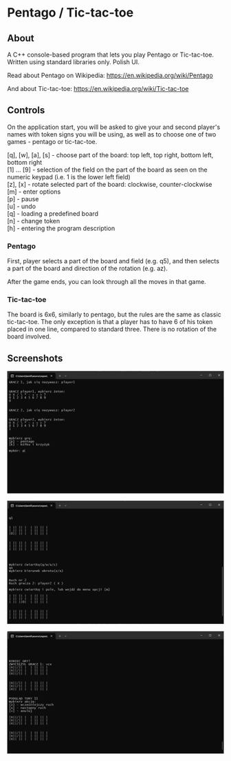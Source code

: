 # Pentago / Tic-tac-toe  

## About  

A C++ console-based program that lets you play Pentago or Tic-tac-toe. Written using standard libraries only. Polish UI.  

Read about Pentago on Wikipedia: https://en.wikipedia.org/wiki/Pentago  

And about Tic-tac-toe: https://en.wikipedia.org/wiki/Tic-tac-toe


## Controls  

On the application start, you will be asked to give your and second player's names with token signs you will be using, as well as to choose one of two games - pentago or tic-tac-toe.  

[q], [w], [a], [s] - choose part of the board: top left, top right, bottom left, bottom right  
[1] ... [9] - selection of the field on the part of the board as seen on the numeric keypad (i.e. 1 is the lower left field)  
[z], [x] - rotate selected part of the board: clockwise, counter-clockwise  
[m] - enter options  
[p] - pause  
[u] - undo  
[q] - loading a predefined board  
[n] - change token  
[h] - entering the program description  

### Pentago  

First, player selects a part of the board and field (e.g. q5), and then selects a part of the board and direction of the rotation (e.g. az).  

After the game ends, you can look through all the moves in that game.  


### Tic-tac-toe  

The board is 6x6, similarly to pentago, but the rules are the same as classic tic-tac-toe. The only exception is that a player has to have 6 of his token placed in one line, compared to standard three. There is no rotation of the board involved.  


## Screenshots  

![screenshot_gamestart](https://github.com/vvvamii/Pentago-Tic-tac-toe/blob/5bf31291aeb5a0bedf4bd31478e06e8a2a729f41/screenshot_start.png)  

![screenshot_gameplay](https://github.com/vvvamii/Pentago-Tic-tac-toe/blob/5bf31291aeb5a0bedf4bd31478e06e8a2a729f41/screenshot_gameplay.png)  

![screenshot_gameend](https://github.com/vvvamii/Pentago-Tic-tac-toe/blob/5bf31291aeb5a0bedf4bd31478e06e8a2a729f41/screenshot_gameend.png)  
